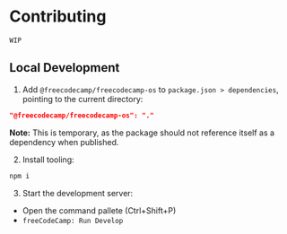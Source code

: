 # Contributing

```admonish todo
WIP
```

## Local Development

1. Add `@freecodecamp/freecodecamp-os` to `package.json > dependencies`, pointing to the current directory:

```json
"@freecodecamp/freecodecamp-os": "."
```

**Note:** This is temporary, as the package should not reference itself as a dependency when published.

2. Install tooling:

```bash
npm i
```

3. Start the development server:

- Open the command pallete (Ctrl+Shift+P)
- `freeCodeCamp: Run Develop`
